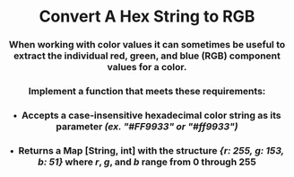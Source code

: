 <div align = "center">

# Convert A Hex String to RGB

</div>

<div align = "center">

<h3>When working with color values it can sometimes be useful to extract the individual red, green, and blue (RGB) component values for a color.</h3>

<h3>Implement a function that meets these requirements:</h3>

<h3>•&nbsp;&nbsp;Accepts a case-insensitive hexadecimal color string as its parameter <em>(ex. "#FF9933" or "#ff9933")</em></h3>

<h3>•&nbsp;&nbsp;Returns a Map [String, int] with the structure <em>{r: 255, g: 153, b: 51}</em> where <em>r</em>, <em>g</em>, and <em>b</em> range from 0 through 255</h3>

</div>
